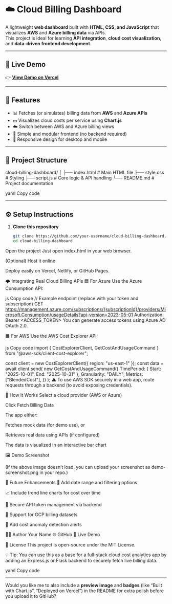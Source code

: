 # ☁️ Cloud Billing Dashboard

A lightweight **web dashboard** built with **HTML, CSS, and JavaScript** that visualizes **AWS** and **Azure billing data** via APIs.  
This project is ideal for learning **API integration**, **cloud cost visualization**, and **data-driven frontend development**.

---

## 🔗 Live Demo

👉 **[View Demo on Vercel](https://aws-azure-billing-datasets-via-ap-i.vercel.app/)**

---

## 🧩 Features

- 📊 Fetches (or simulates) billing data from **AWS** and **Azure APIs**
- 💵 Visualizes cloud costs per service using **Chart.js**
- ☁️ Switch between AWS and Azure billing views
- 🧠 Simple and modular frontend (no backend required)
- 📱 Responsive design for desktop and mobile

---

## 📁 Project Structure

cloud-billing-dashboard/
│
├── index.html # Main HTML file
├── style.css # Styling
├── script.js # Core logic & API handling
└── README.md # Project documentation

yaml
Copy code

---

## ⚙️ Setup Instructions

1. **Clone this repository**
   ```bash
   git clone https://github.com/your-username/cloud-billing-dashboard.git
   cd cloud-billing-dashboard
Open the project
Just open index.html in your web browser.

(Optional) Host it online

Deploy easily on Vercel, Netlify, or GitHub Pages.

🌩️ Integrating Real Cloud Billing APIs
🟦 For Azure
Use the Azure Consumption API:

js
Copy code
// Example endpoint (replace with your token and subscription)
GET https://management.azure.com/subscriptions/{subscriptionId}/providers/Microsoft.Consumption/usageDetails?api-version=2023-05-01
Authorization: Bearer <ACCESS_TOKEN>
You can generate access tokens using Azure AD OAuth 2.0.

🟧 For AWS
Use the AWS Cost Explorer API:

js
Copy code
import { CostExplorerClient, GetCostAndUsageCommand } from "@aws-sdk/client-cost-explorer";

const client = new CostExplorerClient({ region: "us-east-1" });
const data = await client.send(
  new GetCostAndUsageCommand({
    TimePeriod: { Start: "2025-10-01", End: "2025-10-31" },
    Granularity: "DAILY",
    Metrics: ["BlendedCost"],
  })
);
⚠️ To use AWS SDK securely in a web app, route requests through a backend (to avoid exposing credentials).

🧠 How It Works
Select a cloud provider (AWS or Azure)

Click Fetch Billing Data

The app either:

Fetches mock data (for demo use), or

Retrieves real data using APIs (if configured)

The data is visualized in an interactive bar chart

🖼️ Demo Screenshot

(If the above image doesn’t load, you can upload your screenshot as demo-screenshot.png in your repo.)

🧩 Future Enhancements
📆 Add date range and filtering options

📈 Include trend line charts for cost over time

🔐 Secure API token management via backend

🧮 Support for GCP billing datasets

💬 Add cost anomaly detection alerts

🧑‍💻 Author
Your Name
🌐 GitHub
🔗 Live Demo

🪪 License
This project is open-source under the MIT License.

💡 Tip: You can use this as a base for a full-stack cloud cost analytics app by adding an Express.js or Flask backend to securely fetch live billing data.

yaml
Copy code

---

Would you like me to also include a **preview image** and **badges** (like “Built with Chart.js”, “Deployed on Vercel”) in the README for extra polish before you upload it to GitHub?




